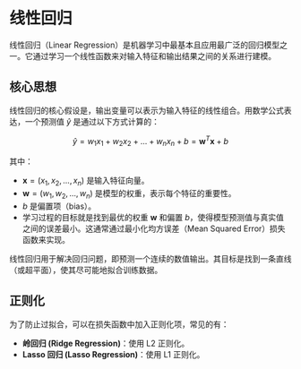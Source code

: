 # 线性回归

线性回归（Linear Regression）是机器学习中最基本且应用最广泛的回归模型之一。它通过学习一个线性函数来对输入特征和输出结果之间的关系进行建模。

## 核心思想

线性回归的核心假设是，输出变量可以表示为输入特征的线性组合。用数学公式表达，一个预测值 $\hat{y}$ 是通过以下方式计算的：

$$
\hat{y} = w_1 x_1 + w_2 x_2 + ... + w_n x_n + b = \mathbf{w}^T \mathbf{x} + b
$$

其中：
- $\mathbf{x} = (x_1, x_2, ..., x_n)$ 是输入特征向量。
- $\mathbf{w} = (w_1, w_2, ..., w_n)$ 是模型的权重，表示每个特征的重要性。
- $b$ 是偏置项（bias）。
- 学习过程的目标就是找到最优的权重 $\mathbf{w}$ 和偏置 $b$，使得模型预测值与真实值之间的误差最小。这通常通过最小化均方误差（Mean Squared Error）损失函数来实现。

线性回归用于解决回归问题，即预测一个连续的数值输出。其目标是找到一条直线（或超平面），使其尽可能地拟合训练数据。

## 正则化

为了防止过拟合，可以在损失函数中加入正则化项，常见的有：
- **岭回归 (Ridge Regression)**：使用 L2 正则化。
- **Lasso 回归 (Lasso Regression)**：使用 L1 正则化。
